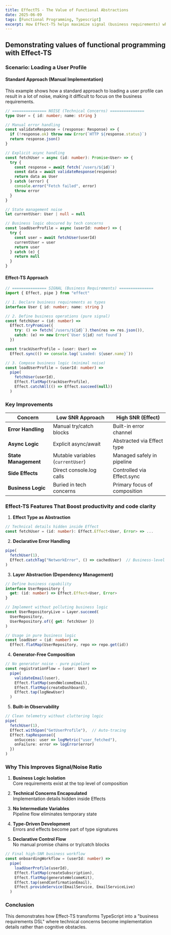 ```yaml
---
title: EffectTS - The Value of Functional Abstractions
date: 2025-06-09
tags: [Functional Programming, Typescript]
excerpt: How Effect-TS helps maximize signal (business requirements) while minimizing noise (technical implementation) through functional abstractions
---
```


## Demonstrating values of functional programming with Effect-TS

### Scenario: Loading a User Profile

#### Standard Approach (Manual Implementation)

This example shows how a standard approach to loading a user profile can result in a lot of noise, making it difficult to focus on the business requirements.

```typescript
// =============== NOISE (Technical Concerns) ===============
type User = { id: number; name: string }

// Manual error handling
const validateResponse = (response: Response) => {
  if (!response.ok) throw new Error(`HTTP ${response.status}`)
  return response.json()
}

// Explicit async handling
const fetchUser = async (id: number): Promise<User> => {
  try {
    const response = await fetch(`/users/${id}`)
    const data = await validateResponse(response)
    return data as User
  } catch (error) {
    console.error("Fetch failed", error)
    throw error
  }
}

// State management noise
let currentUser: User | null = null

// Business logic obscured by tech concerns
const loadUserProfile = async (userId: number) => {
  try {
    const user = await fetchUser(userId)
    currentUser = user
    return user
  } catch (e) {
    return null
  }
}
```

#### Effect-TS Approach

```typescript
// =============== SIGNAL (Business Requirements) ===============
import { Effect, pipe } from "effect"

// 1. Declare business requirements as types
interface User { id: number; name: string }

// 2. Define business operations (pure signal)
const fetchUser = (id: number) => 
  Effect.tryPromise({
    try: () => fetch(`/users/${id}`).then(res => res.json()),
    catch: (e) => new Error(`User ${id} not found`)
  })

const trackUserProfile = (user: User) => 
  Effect.sync(() => console.log(`Loaded: ${user.name}`))

// 3. Compose business logic (minimal noise)
const loadUserProfile = (userId: number) => 
  pipe(
    fetchUser(userId),
    Effect.flatMap(trackUserProfile),
    Effect.catchAll(() => Effect.succeed(null))
  )
```

### Key Improvements

| **Concern**          | **Low SNR Approach**               | **High SNR (Effect)**              |
|----------------------|-----------------------------------|-----------------------------------|
| **Error Handling**   | Manual try/catch blocks           | Built-in error channel            |
| **Async Logic**      | Explicit async/await              | Abstracted via Effect type        |
| **State Management** | Mutable variables (`currentUser`) | Managed safely in pipeline        |
| **Side Effects**     | Direct console.log calls          | Controlled via Effect.sync        |
| **Business Logic**   | Buried in tech concerns           | Primary focus of composition      |

### Effect-TS Features That Boost productivity and code clarity

1. **Effect Type as Abstraction**

```typescript
// Technical details hidden inside Effect
const fetchUser = (id: number): Effect.Effect<User, Error> => ...
```

2. **Declarative Error Handling**

```typescript
pipe(
  fetchUser(1),
  Effect.catchTag("NetworkError", () => cachedUser)  // Business-level recovery
)
```

3. **Layer Abstraction (Dependency Management)**

```typescript
// Define business capability
interface UserRepository {
  get: (id: number) => Effect.Effect<User, Error>
}

// Implement without polluting business logic
const UserRepositoryLive = Layer.succeed(
  UserRepository,
  UserRepository.of({ get: fetchUser })
)

// Usage in pure business logic
const loadUser = (id: number) => 
  Effect.flatMap(UserRepository, repo => repo.get(id))
```

4. **Generator-Free Composition**

```typescript
// No generator noise - pure pipeline
const registrationFlow = (user: User) =>
  pipe(
    validateEmail(user),
    Effect.flatMap(sendWelcomeEmail),
    Effect.flatMap(createDashboard),
    Effect.tap(logNewUser)
  )
```

5. **Built-in Observability**

```typescript
// Clean telemetry without cluttering logic
pipe(
  fetchUser(1),
  Effect.withSpan("GetUserProfile"),  // Auto-tracing
  Effect.tapResponse({
    onSuccess: user => logMetric("user_fetched"),
    onFailure: error => logError(error)
  })
)
```

### Why This Improves Signal/Noise Ratio

1. **Business Logic Isolation**  
   Core requirements exist at the top level of composition

2. **Technical Concerns Encapsulated**  
   Implementation details hidden inside Effects

3. **No Intermediate Variables**  
   Pipeline flow eliminates temporary state

4. **Type-Driven Development**  
   Errors and effects become part of type signatures

5. **Declarative Control Flow**  
   No manual promise chains or try/catch blocks

```typescript
// Final high-SNR business workflow
const onboardingWorkflow = (userId: number) =>
  pipe(
    loadUserProfile(userId),
    Effect.flatMap(createSubscription),
    Effect.flatMap(generateWelcomeKit),
    Effect.tap(sendConfirmationEmail),
    Effect.provideService(EmailService, EmailServiceLive)
  )
```

### Conclusion

This demonstrates how Effect-TS transforms TypeScript into a "business requirements DSL" where technical concerns become implementation details rather than cognitive obstacles.
